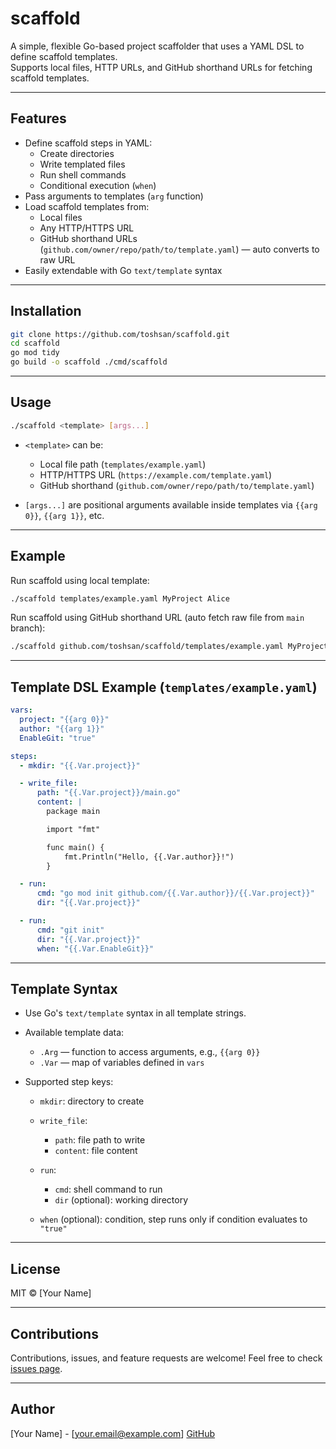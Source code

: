 # scaffold

A simple, flexible Go-based project scaffolder that uses a YAML DSL to define scaffold templates.  
Supports local files, HTTP URLs, and GitHub shorthand URLs for fetching scaffold templates.

---

## Features

- Define scaffold steps in YAML:
  - Create directories
  - Write templated files
  - Run shell commands
  - Conditional execution (`when`)
- Pass arguments to templates (`arg` function)
- Load scaffold templates from:
  - Local files
  - Any HTTP/HTTPS URL
  - GitHub shorthand URLs (`github.com/owner/repo/path/to/template.yaml`) — auto converts to raw URL
- Easily extendable with Go `text/template` syntax

---

## Installation

```bash
git clone https://github.com/toshsan/scaffold.git
cd scaffold
go mod tidy
go build -o scaffold ./cmd/scaffold
````

---

## Usage

```bash
./scaffold <template> [args...]
```

* `<template>` can be:

  * Local file path (`templates/example.yaml`)
  * HTTP/HTTPS URL (`https://example.com/template.yaml`)
  * GitHub shorthand (`github.com/owner/repo/path/to/template.yaml`)

* `[args...]` are positional arguments available inside templates via `{{arg 0}}`, `{{arg 1}}`, etc.

---

## Example

Run scaffold using local template:

```bash
./scaffold templates/example.yaml MyProject Alice
```

Run scaffold using GitHub shorthand URL (auto fetch raw file from `main` branch):

```bash
./scaffold github.com/toshsan/scaffold/templates/example.yaml MyProject Alice
```

---

## Template DSL Example (`templates/example.yaml`)

```yaml
vars:
  project: "{{arg 0}}"
  author: "{{arg 1}}"
  EnableGit: "true"

steps:
  - mkdir: "{{.Var.project}}"

  - write_file:
      path: "{{.Var.project}}/main.go"
      content: |
        package main

        import "fmt"

        func main() {
            fmt.Println("Hello, {{.Var.author}}!")
        }

  - run:
      cmd: "go mod init github.com/{{.Var.author}}/{{.Var.project}}"
      dir: "{{.Var.project}}"

  - run:
      cmd: "git init"
      dir: "{{.Var.project}}"
      when: "{{.Var.EnableGit}}"
```

---

## Template Syntax

* Use Go's `text/template` syntax in all template strings.
* Available template data:

  * `.Arg` — function to access arguments, e.g., `{{arg 0}}`
  * `.Var` — map of variables defined in `vars`
* Supported step keys:

  * `mkdir`: directory to create
  * `write_file`:

    * `path`: file path to write
    * `content`: file content
  * `run`:

    * `cmd`: shell command to run
    * `dir` (optional): working directory
  * `when` (optional): condition, step runs only if condition evaluates to `"true"`

---

## License

MIT © [Your Name]

---

## Contributions

Contributions, issues, and feature requests are welcome!
Feel free to check [issues page](https://github.com/toshsan/scaffold/issues).

---

## Author

[Your Name] - [[your.email@example.com](mailto:your.email@example.com)]
[GitHub](https://github.com/toshsan)
